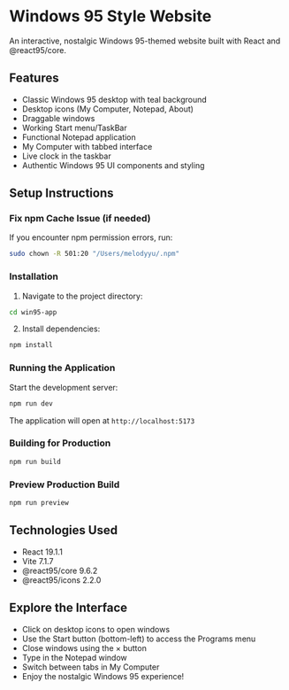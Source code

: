 # Windows 95 Style Website

An interactive, nostalgic Windows 95-themed website built with React and @react95/core.

## Features

- Classic Windows 95 desktop with teal background
- Desktop icons (My Computer, Notepad, About)
- Draggable windows
- Working Start menu/TaskBar
- Functional Notepad application
- My Computer with tabbed interface
- Live clock in the taskbar
- Authentic Windows 95 UI components and styling

## Setup Instructions

### Fix npm Cache Issue (if needed)

If you encounter npm permission errors, run:

```bash
sudo chown -R 501:20 "/Users/melodyyu/.npm"
```

### Installation

1. Navigate to the project directory:
```bash
cd win95-app
```

2. Install dependencies:
```bash
npm install
```

### Running the Application

Start the development server:
```bash
npm run dev
```

The application will open at `http://localhost:5173`

### Building for Production

```bash
npm run build
```

### Preview Production Build

```bash
npm run preview
```

## Technologies Used

- React 19.1.1
- Vite 7.1.7
- @react95/core 9.6.2
- @react95/icons 2.2.0

## Explore the Interface

- Click on desktop icons to open windows
- Use the Start button (bottom-left) to access the Programs menu
- Close windows using the × button
- Type in the Notepad window
- Switch between tabs in My Computer
- Enjoy the nostalgic Windows 95 experience!
